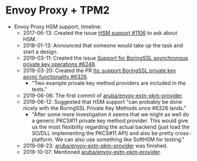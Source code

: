 # Envoy Proxy + TPM2

- Envoy Proxy HSM support, timeline:
  - 2017-06-13: Created the issue [HSM support #1106](https://github.com/envoyproxy/envoy/issues/1106) to ask about HSM.
  - 2018-01-13: Announced that someone would take up the task and start a design.
  - 2019-03-11: Created the issue [Support for BoringSSL asynchronous private key operations #6248](https://github.com/envoyproxy/envoy/issues/6248).
  - 2019-03-20: Created the PR [tls: support BoringSSL private key async functionality #6326](https://github.com/envoyproxy/envoy/pull/6326).
    - "Two example private key method providers are included in the tests."
  - 2019-06-06: The first commit of [aruba/envoy-extn-pkm-provider](https://github.com/aruba/envoy-extn-pkm-provider).
  - 2019-06-12: Suggested that HSM support "can probably be done nicely with the BoringSSL Private Key Methods once #6326 lands."
    - "After some more investigation it seems that we might as well do a generic PKCS#11 private key method provider. This would give us the most flexibility regarding the actual backend (just load the SO/DLL implementing the PKCS#11 API) and also be pretty cross-platform. We can also use something like SoftHSM for testing."
  - 2019-08-23: [aruba/envoy-extn-pkm-provider](https://github.com/aruba/envoy-extn-pkm-provider) was finished.
  - 2019-10-07: Mentioned [aruba/envoy-extn-pkm-provider](https://github.com/aruba/envoy-extn-pkm-provider).
